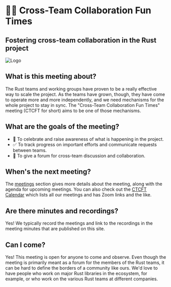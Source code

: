 # 👋🏽 Cross-Team Collaboration Fun Times

## Fostering cross-team collaboration in the Rust project

![Logo](https://raw.githubusercontent.com/rust-ctcft/ctcft/main/img/camprust.png)

## What is this meeting about?

The Rust teams and working groups have proven to be a really effective way to scale the project. As the teams have grown, though, they have come to operate more and more independently, and we need mechanisms for the whole project to stay in sync. The "Cross-Team Collaboration Fun Times" meeting (CTCFT for short) aims to be one of those mechanisms.

## What are the goals of the meeting?

* 🎉 To celebrate and raise awareness of what is happening in the project.
* ✅ To track progress on important efforts and communicate requests between teams.
* 💬 To give a forum for cross-team discussion and collaboration.

## When's the next meeting?

The [meetings](./meetings.md) section gives more details about the meeting, along with the agenda for upcoming meetings. You can also check out the [CTCFT Calendar] which lists all our meetings and has Zoom links and the like.

## Are there minutes and recordings?

Yes! We typically record the meetings and link to the recordings in the meeting minutes that are published on this site.

## Can I come?

Yes! This meeting is open for anyone to come and observe. Even though the meeting is primarily meant as a forum for the members of the Rust teams, it can be hard to define the borders of a community like ours. We'd love to have people who work on major Rust libraries in the ecosystem, for example, or who work on the various Rust teams at different companies.

[CTCFT Calendar]: https://calendar.google.com/calendar/embed?src=7n0vvoqfe0kbnk6i04uiu52t30%40group.calendar.google.com&ctz=America%2FNew_York